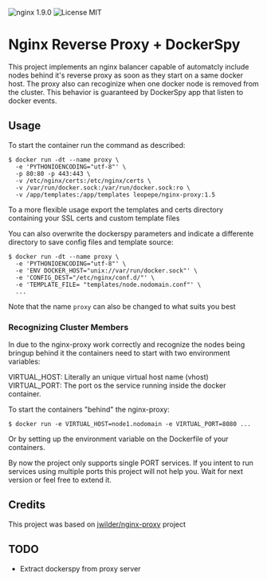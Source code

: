 ![nginx 1.9.0](https://img.shields.io/badge/nginx-1.9.0-brightgreen.svg) ![License MIT](https://img.shields.io/badge/license-MIT-blue.svg)

# Nginx Reverse Proxy + DockerSpy

This project implements an nginx balancer capable of automatcly include nodes behind it's reverse proxy as soon as they start on a same docker host. The proxy also can recoginize when one docker node is removed from the cluster. This behavior is guaranteed by DockerSpy app that listen to docker events.

## Usage

To start the container run the command as described:

    $ docker run -dt --name proxy \
      -e 'PYTHONIOENCODING="utf-8"' \
      -p 80:80 -p 443:443 \
      -v /etc/nginx/certs:/etc/nginx/certs \
      -v /var/run/docker.sock:/var/run/docker.sock:ro \
      -v /app/templates:/app/templates leopepe/nginx-proxy:1.5

To a more flexible usage export the templates and certs directory containing your SSL certs and custom template files

You can also overwrite the dockerspy parameters and indicate a differente directory to save config files and template source:

    $ docker run -dt --name proxy \
      -e 'PYTHONIOENCODING="utf-8"' \
      -e 'ENV DOCKER_HOST="unix://var/run/docker.sock"' \
      -e 'CONFIG_DEST="/etc/nginx/conf.d/"' \
      -e 'TEMPLATE_FILE= "templates/node.nodomain.conf"' \
      ...

Note that the name `proxy` can also be changed to what suits you best

### Recognizing Cluster Members

In due to the nginx-proxy work correctly and recognize the nodes being bringup behind it the containers need to start with two environment variables:

VIRTUAL_HOST: Literally an unique virtual host name (vhost)
VIRTUAL_PORT: The port os the service running inside the docker container.

To start the containers "behind" the nginx-proxy:

    $ docker run -e VIRTUAL_HOST=node1.nodomain -e VIRTUAL_PORT=8080 ...

Or by setting up the environment variable on the Dockerfile of your containers.

By now the project only supports single PORT services. If you intent to run services using multiple ports this project will not help you. Wait for next version or feel free to extend it.

## Credits

This project was based on [jwilder/nginx-proxy][1] project

  [1]: https://github.com/jwilder/nginx-proxy

## TODO

- Extract dockerspy from proxy server
